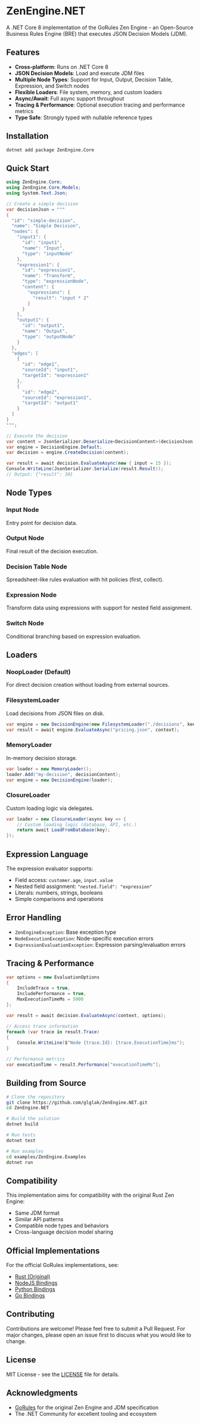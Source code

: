 # ZenEngine.NET

A .NET Core 8 implementation of the GoRules Zen Engine - an Open-Source Business Rules Engine (BRE) that executes JSON Decision Models (JDM).

## Features

- **Cross-platform**: Runs on .NET Core 8
- **JSON Decision Models**: Load and execute JDM files
- **Multiple Node Types**: Support for Input, Output, Decision Table, Expression, and Switch nodes
- **Flexible Loaders**: File system, memory, and custom loaders
- **Async/Await**: Full async support throughout
- **Tracing & Performance**: Optional execution tracing and performance metrics
- **Type Safe**: Strongly typed with nullable reference types

## Installation

```bash
dotnet add package ZenEngine.Core
```

## Quick Start

```csharp
using ZenEngine.Core;
using ZenEngine.Core.Models;
using System.Text.Json;

// Create a simple decision
var decisionJson = """
{
  "id": "simple-decision",
  "name": "Simple Decision", 
  "nodes": {
    "input1": {
      "id": "input1",
      "name": "Input",
      "type": "inputNode"
    },
    "expression1": {
      "id": "expression1", 
      "name": "Transform",
      "type": "expressionNode",
      "content": {
        "expressions": {
          "result": "input * 2"
        }
      }
    },
    "output1": {
      "id": "output1",
      "name": "Output",
      "type": "outputNode"
    }
  },
  "edges": [
    {
      "id": "edge1",
      "sourceId": "input1", 
      "targetId": "expression1"
    },
    {
      "id": "edge2",
      "sourceId": "expression1",
      "targetId": "output1"
    }
  ]
}
""";

// Execute the decision
var content = JsonSerializer.Deserialize<DecisionContent>(decisionJson)!;
var engine = DecisionEngine.Default;
var decision = engine.CreateDecision(content);

var result = await decision.EvaluateAsync(new { input = 15 });
Console.WriteLine(JsonSerializer.Serialize(result.Result));
// Output: {"result": 30}
```

## Node Types

### Input Node
Entry point for decision data.

### Output Node  
Final result of the decision execution.

### Decision Table Node
Spreadsheet-like rules evaluation with hit policies (first, collect).

### Expression Node
Transform data using expressions with support for nested field assignment.

### Switch Node
Conditional branching based on expression evaluation.

## Loaders

### NoopLoader (Default)
For direct decision creation without loading from external sources.

### FilesystemLoader
Load decisions from JSON files on disk.

```csharp
var engine = new DecisionEngine(new FilesystemLoader("./decisions", keepInMemory: true));
var result = await engine.EvaluateAsync("pricing.json", context);
```

### MemoryLoader
In-memory decision storage.

```csharp
var loader = new MemoryLoader();
loader.Add("my-decision", decisionContent);
var engine = new DecisionEngine(loader);
```

### ClosureLoader
Custom loading logic via delegates.

```csharp
var loader = new ClosureLoader(async key => {
    // Custom loading logic (database, API, etc.)
    return await LoadFromDatabase(key);
});
```

## Expression Language

The expression evaluator supports:
- Field access: `customer.age`, `input.value`
- Nested field assignment: `"nested.field": "expression"`
- Literals: numbers, strings, booleans
- Simple comparisons and operations

## Error Handling

- `ZenEngineException`: Base exception type
- `NodeExecutionException`: Node-specific execution errors
- `ExpressionEvaluationException`: Expression parsing/evaluation errors

## Tracing & Performance

```csharp
var options = new EvaluationOptions 
{
    IncludeTrace = true,
    IncludePerformance = true,
    MaxExecutionTimeMs = 5000
};

var result = await decision.EvaluateAsync(context, options);

// Access trace information
foreach (var trace in result.Trace)
{
    Console.WriteLine($"Node {trace.Id}: {trace.ExecutionTime}ms");
}

// Performance metrics
var executionTime = result.Performance["executionTimeMs"];
```

## Building from Source

```bash
# Clone the repository
git clone https://github.com/glglak/ZenEngine.NET.git
cd ZenEngine.NET

# Build the solution
dotnet build

# Run tests
dotnet test

# Run examples
cd examples/ZenEngine.Examples
dotnet run
```

## Compatibility

This implementation aims for compatibility with the original Rust Zen Engine:
- Same JDM format
- Similar API patterns  
- Compatible node types and behaviors
- Cross-language decision model sharing

## Official Implementations

For the official GoRules implementations, see:
- [Rust (Original)](https://github.com/gorules/zen)
- [NodeJS Bindings](https://www.npmjs.com/package/@gorules/zen-engine)
- [Python Bindings](https://pypi.org/project/zen-engine/)
- [Go Bindings](https://pkg.go.dev/github.com/gorules/zen-go)

## Contributing

Contributions are welcome! Please feel free to submit a Pull Request. For major changes, please open an issue first to discuss what you would like to change.

## License

MIT License - see the [LICENSE](LICENSE) file for details.

## Acknowledgments

- [GoRules](https://gorules.io/) for the original Zen Engine and JDM specification
- The .NET Community for excellent tooling and ecosystem

